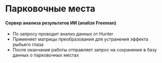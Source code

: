 # Парковочные места

#### Сервер анализа результатов ИИ (analize Freeman)
* По запросу проводит анализ данных от Hunter
* Применяет матрицы преобразования для устранения эффекта рыбьего глаза
* После оканчания работы отправляет запрос на сохранение в базу данных о парковочных местах
